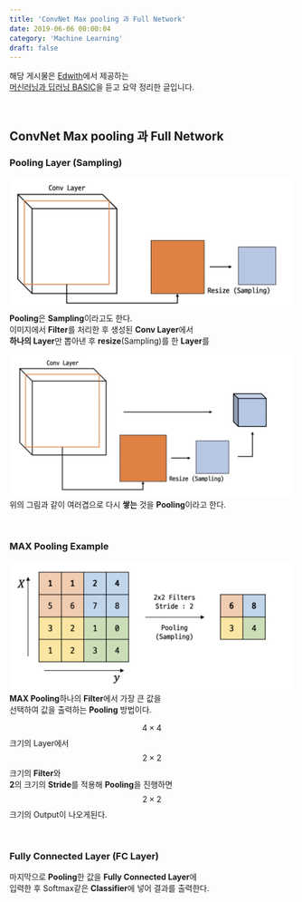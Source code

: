 ```yaml
---
title: 'ConvNet Max pooling 과 Full Network'
date: 2019-06-06 00:00:04
category: 'Machine Learning'
draft: false
---
```


해당 게시물은 [Edwith](https://www.edwith.org)에서 제공하는<br/>
[머신러닝과 딥러닝 BASIC](https://www.edwith.org/others26/joinLectures/9829)을 듣고 요약 정리한 글입니다.

<br/>

## ConvNet Max pooling 과 Full Network

### Pooling Layer (Sampling)

<img src="/assets/2019-06-06/7.png" width="600" height="auto" alt="아직 안만듬"><br/>
**Pooling**은 **Sampling**이라고도 한다.<br/>
이미지에서 **Filter**를 처리한 후 생성된 **Conv Layer**에서<br/>
**하나의 Layer**만 뽑아낸 후 **resize**(Sampling)를 한 **Layer**를<br/>

<img src="/assets/2019-06-06/8.png" width="600" height="auto" alt="아직 안만듬"><br/>
위의 그림과 같이 여러겹으로 다시 **쌓는** 것을 **Pooling**이라고 한다.<br/>

<br/>

### MAX Pooling Example

<img src="/assets/2019-06-06/9.png" width="500" height="auto" alt="아직 안만듬"><br/>
**MAX Pooling**하나의 **Filter**에서 가장 큰 값을<br/>
선택하여 값을 출력하는 **Pooling** 방법이다.<br/>

$$4 \times 4$$ 크기의 Layer에서 $$2 \times 2$$ 크기의 **Filter**와<br/>
**2**의 크기의 **Stride**를 적용해 **Pooling**을 진행하면<br/>
$$2 \times 2$$크기의 Output이 나오게된다.<br/>

<br/>

### Fully Connected Layer (FC Layer)

마지막으로 **Pooling**한 값을 **Fully Connected Layer**에<br/>
입력한 후 Softmax같은 **Classifier**에 넣어 결과를 출력한다.<br/>
